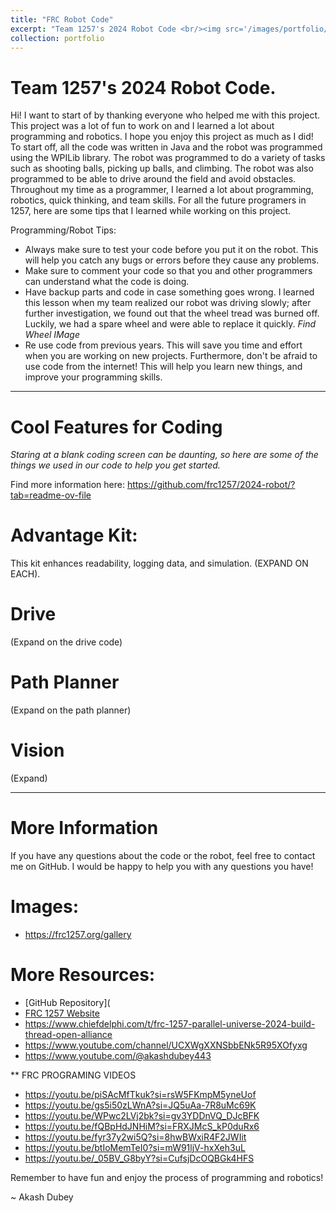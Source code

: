 ```yaml
---
title: "FRC Robot Code"
excerpt: "Team 1257's 2024 Robot Code <br/><img src='/images/portfolio/2024.png' width='375' height='263'>"
collection: portfolio
---
```

# Team 1257's 2024 Robot Code.

Hi! I want to start of by thanking everyone who helped me with this project. This project was a lot of fun to work on and I learned a lot about programming and robotics. I hope you enjoy this project as much as I did! To start off, all the code was written in Java and the robot was programmed using the WPILib library. The robot was programmed to do a variety of tasks such as shooting balls, picking up balls, and climbing. The robot was also programmed to be able to drive around the field and avoid obstacles. Throughout my time as a programmer, I learned a lot about programming, robotics, quick thinking, and team skills. For all the future programers in 1257, here are some tips that I learned while working on this project.
 
Programming/Robot Tips:

 * Always make sure to test your code before you put it on the robot. This will help you catch any bugs or errors before they cause any problems.
 * Make sure to comment your code so that you and other programmers can understand what the code is doing.
 * Have backup parts and code in case something goes wrong. I learned this lesson when my team realized our robot was driving slowly; after further investigation, we found out that the wheel tread was burned off. Luckily, we had a spare wheel and were able to replace it quickly.
*Find Wheel IMage*
 * Re use code from previous years. This will save you time and effort when you are working on new projects. Furthermore, don't be afraid to use code from the internet! This will help you learn new things, and improve your programming skills.

********************************************************************************************************************

# Cool Features for Coding

*Staring at a blank coding screen can be daunting, so here are some of the things we used in our code to help you get started.*

   Find more information here: https://github.com/frc1257/2024-robot/?tab=readme-ov-file

# Advantage Kit:

This kit enhances readability, logging data, and simulation. (EXPAND ON EACH).

# Drive
(Expand on the drive code)

# Path Planner
(Expand on the path planner)

# Vision
(Expand)

********************************************************************************************************************

# More Information
If you have any questions about the code or the robot, feel free to contact me on GitHub. I would be happy to help you with any questions you have!

Images:
=
* https://frc1257.org/gallery


More Resources:
=
* [GitHub Repository](
* [FRC 1257 Website](https://www.frc1257.org/)
* https://www.chiefdelphi.com/t/frc-1257-parallel-universe-2024-build-thread-open-alliance
* https://www.youtube.com/channel/UCXWgXXNSbbENk5R95XOfyxg
* https://www.youtube.com/@akashdubey443

** FRC PROGRAMING VIDEOS
* https://youtu.be/piSAcMfTkuk?si=rsW5FKmpM5yneUof
* https://youtu.be/gs5i50zLWnA?si=JQ5uAa-7R8uMc69K
* https://youtu.be/WPwc2LVj2bk?si=gv3YDDnVQ_DJcBFK
* https://youtu.be/fQBpHdJNHiM?si=FRXJMcS_kP0duRx6
* https://youtu.be/fyr37y2wi5Q?si=8hwBWxiR4F2JWIit
* https://youtu.be/btIoMemTeI0?si=mW91ljV-hxXeh3uL
* https://youtu.be/_05BV_G8byY?si=CufsjDcOQBGk4HFS

Remember to have fun and enjoy the process of programming and robotics!

~ Akash Dubey








 